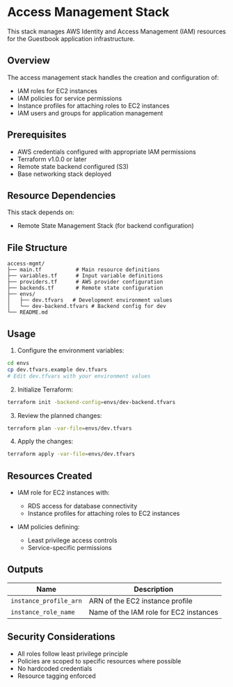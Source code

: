 # Access Management Stack

This stack manages AWS Identity and Access Management (IAM) resources for the Guestbook application infrastructure.

## Overview

The access management stack handles the creation and configuration of:

- IAM roles for EC2 instances
- IAM policies for service permissions
- Instance profiles for attaching roles to EC2 instances
- IAM users and groups for application management

## Prerequisites

- AWS credentials configured with appropriate IAM permissions
- Terraform v1.0.0 or later
- Remote state backend configured (S3)
- Base networking stack deployed

## Resource Dependencies

This stack depends on:

- Remote State Management Stack (for backend configuration)

## File Structure

```
access-mgmt/
├── main.tf           # Main resource definitions
├── variables.tf      # Input variable definitions
├── providers.tf      # AWS provider configuration
├── backends.tf       # Remote state configuration
├── envs/
│   ├── dev.tfvars   # Development environment values
│   └── dev-backend.tfvars # Backend config for dev
└── README.md
```

## Usage

1. Configure the environment variables:

```sh
cd envs
cp dev.tfvars.example dev.tfvars
# Edit dev.tfvars with your environment values
```

2. Initialize Terraform:

```sh
terraform init -backend-config=envs/dev-backend.tfvars
```

3. Review the planned changes:

```sh
terraform plan -var-file=envs/dev.tfvars
```

4. Apply the changes:

```sh
terraform apply -var-file=envs/dev.tfvars
```

## Resources Created

- IAM role for EC2 instances with:
  - RDS access for database connectivity
  - Instance profiles for attaching roles to EC2 instances

- IAM policies defining:
  - Least privilege access controls
  - Service-specific permissions

## Outputs

| Name | Description |
|------|-------------|
| `instance_profile_arn` | ARN of the EC2 instance profile |
| `instance_role_name` | Name of the IAM role for EC2 instances |

## Security Considerations

- All roles follow least privilege principle
- Policies are scoped to specific resources where possible
- No hardcoded credentials
- Resource tagging enforced
